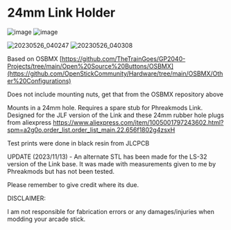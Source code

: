 # 24mm Link Holder

![image](https://github.com/BolSadguy/24mm-Link-Holder/assets/131397163/e4e54635-611d-4d5a-b8d3-da5e05b3e420)
![image](https://github.com/BolSadguy/24mm-Link-Holder/assets/131397163/aa8e76f0-e13a-4a89-943d-81b60bab3893)

![20230526_040247](https://github.com/BolSadguy/24mm-Link-Holder/assets/131397163/08b0da07-1b7a-48b6-8271-786bd8950ca3)
![20230526_040308](https://github.com/BolSadguy/24mm-Link-Holder/assets/131397163/9153da1e-f0bb-4636-a114-41bc52cabdfc)

Based on OSBMX [https://github.com/TheTrainGoes/GP2040-Projects/tree/main/Open%20Source%20Buttons/OSBMX](https://github.com/OpenStickCommunity/Hardware/tree/main/OSBMX/Other%20Configurations)

Does not include mounting nuts, get that from the OSBMX repository above

Mounts in a 24mm hole. Requires a spare stub for Phreakmods Link. Designed for the JLF version of the Link and these 24mm rubber hole plugs from aliexpress https://www.aliexpress.com/item/1005001797243602.html?spm=a2g0o.order_list.order_list_main.22.656f1802g4zsxH

Test prints were done in black resin from JLCPCB

UPDATE (2023/11/13) - An alternate STL has been made for the LS-32 version of the Link base. It was made with measurements given to me by Phreakmods but has not been tested.

Please remember to give credit where its due.

DISCLAIMER:

I am not responsible for fabrication errors or any damages/injuries when modding your arcade stick.

